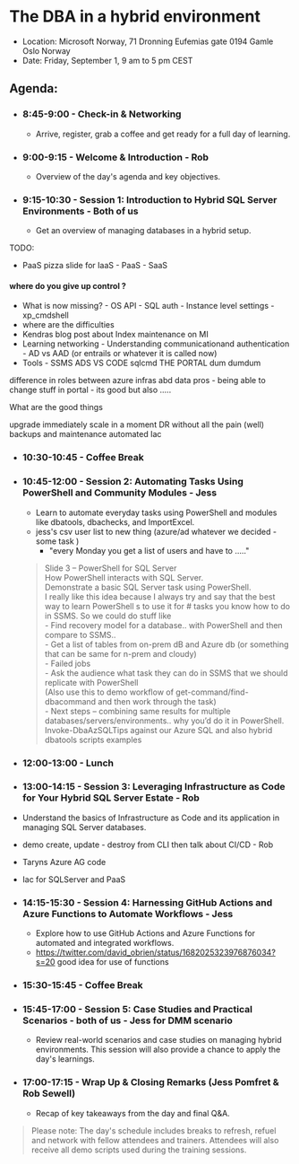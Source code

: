 # The DBA in a hybrid environment
- Location: Microsoft Norway, 71 Dronning Eufemias gate 0194 Gamle Oslo Norway
- Date: Friday, September 1, 9 am to 5 pm CEST

## Agenda:

- ### 8:45-9:00 - Check-in & Networking
    - Arrive, register, grab a coffee and get ready for a full day of learning.
- ### 9:00-9:15 - Welcome & Introduction - Rob
    - Overview of the day's agenda and key objectives.
- ### 9:15-10:30 - Session 1: Introduction to Hybrid SQL Server Environments - Both of us
    - Get an overview of managing databases in a hybrid setup.
    
TODO: 
- PaaS pizza slide for IaaS - PaaS - SaaS 

#### where do you give up control ?
 - What is now missing? - OS API - SQL auth - Instance level settings - xp_cmdshell
 - where are the difficulties
 - Kendras blog post about Index maintenance on MI
 - Learning networking - Understanding communicationand authentication - AD vs AAD (or entrails or whatever it is called now)
 - Tools - SSMS ADS VS CODE sqlcmd THE PORTAL dum dumdum

difference in roles between azure infras abd data pros - being able to change stuff in portal - its good but also .....

What are the good things

upgrade immediately
scale in a moment
DR without all the pain (well)
backups and maintenance automated
Iac


 - ### 10:30-10:45 - Coffee Break
 - ### 10:45-12:00 - Session 2: Automating Tasks Using PowerShell and Community Modules - Jess
    - Learn to automate everyday tasks using PowerShell and modules like dbatools, dbachecks, and ImportExcel.
    - jess's csv user list to new thing (azure/ad whatever we decided - some task ) 
        - "every Monday you get a list of users and have to ....."

    > Slide 3 – PowerShell for SQL Server  
    How PowerShell interacts with SQL Server.  
    Demonstrate a basic SQL Server task using PowerShell.  
    I really like this idea because I always try and say that the best way to learn PowerShell s to use it for # tasks you know how to do in SSMS. So we could do stuff like  
        -  Find recovery model for a database..  with PowerShell and then compare to SSMS..  
        - Get a list of tables from on-prem dB and Azure db (or something that can be same for n-prem and cloudy)   
        - Failed jobs   
        - Ask the audience what task they can do in SSMS that we should replicate with PowerShell  
    (Also use this to demo workflow of get-command/find-dbacommand and then work through the task)  
        - Next steps – combining same results for multiple databases/servers/environments.. why you’d do it in PowerShell.
    >  Invoke-DbaAzSQLTips against our Azure SQL
and also hybrid dbatools scripts examples


- ### 12:00-13:00 - Lunch

- ### 13:00-14:15 - Session 3: Leveraging Infrastructure as Code for Your Hybrid SQL Server Estate - Rob
 - Understand the basics of Infrastructure as Code and its application in managing SQL Server databases.
 - demo create, update - destroy from CLI then talk about CI/CD - Rob
 - Taryns Azure AG code
 - Iac for SQLServer and PaaS

- ### 14:15-15:30 - Session 4: Harnessing GitHub Actions and Azure Functions to Automate Workflows - Jess
    - Explore how to use GitHub Actions and Azure Functions for automated and integrated workflows.
    - https://twitter.com/david_obrien/status/1682025323976876034?s=20 good idea for use of functions

- ### 15:30-15:45 - Coffee Break

- ### 15:45-17:00 - Session 5: Case Studies and Practical Scenarios - both of us - Jess for DMM scenario 
    - Review real-world scenarios and case studies on managing hybrid environments. This session will also provide a chance to apply the day's learnings.

- ### 17:00-17:15 - Wrap Up & Closing Remarks (Jess Pomfret & Rob Sewell)
    - Recap of key takeaways from the day and final Q&A.


>Please note: The day's schedule includes breaks to refresh, refuel and network with fellow attendees and trainers. Attendees will also receive all demo scripts used during the training sessions.

